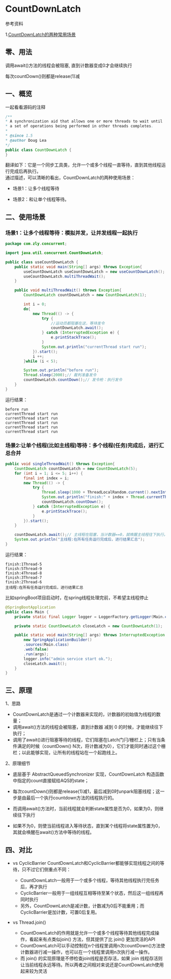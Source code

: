 # CountDownLatch

参考资料

1.[CountDownLatch的两种常用场景](https://zhuanlan.zhihu.com/p/148231820)  



## 零、用法

调用await()方法的线程会被阻塞, 直到计数器变成0才会继续执行

每次countDown()则都是release(1)减



## 一、概览





一起看看源码的注释

```java
/**
* A synchronization aid that allows one or more threads to wait until
* a set of operations being performed in other threads completes.
*
* @since 1.5
* @author Doug Lea
*/
public class CountDownLatch {
}
```

翻译如下：它是一个同步工具类，允许一个或多个线程一直等待，直到其他线程运行完成后再执行。  
通过描述，可以清晰的看出，CountDownLatch的两种使用场景：

- 场景1：让多个线程等待  

- 场景2：和让单个线程等待。

  

## 二、使用场景

### 场景1：让多个线程等待：模拟并发，让并发线程一起执行

```java
package com.zly.concurrent;

import java.util.concurrent.CountDownLatch;

public class useCountDownLatch {
    public static void main(String[] args) throws Exception{
        useCountDownLatch useCountDownLatch = new useCountDownLatch();
        useCountDownLatch.multiThreadWait();
    }

    public void multiThreadWait() throws Exception{
        CountDownLatch countDownLatch = new CountDownLatch(1);

        int i = 0;
        do{
            new Thread(() -> {
                try {
                    //运动员都阻塞在这，等待发令
                    countDownLatch.await();
                } catch (InterruptedException e) {
                    e.printStackTrace();
                }
                System.out.println("currentThread start run");
            }).start();
            i ++;
        }while (i < 5);

        System.out.println("before run");
        Thread.sleep(2000);// 裁判准备发令
        countDownLatch.countDown();// 发令枪：执行发令
    }
}
```
 运行结果：	        
```
before run
currentThread start run
currentThread start run
currentThread start run
currentThread start run
currentThread start run
```

### 场景2:让单个线程(比如主线程)等待：多个线程(任务)完成后，进行汇总合并

```java
public void singleThreadWait() throws Exception{
    CountDownLatch countDownLatch = new CountDownLatch(5);
    for (int i = 1; i <= 5; i++) {
        final int index = i;
        new Thread(() -> {
            try {
                Thread.sleep(1000 + ThreadLocalRandom.current().nextInt(1000));
                System.out.println("finish:" + index + Thread.currentThread().getName());
                countDownLatch.countDown();
            } catch (InterruptedException e) {
                e.printStackTrace();
            }
        }).start();
    }

    countDownLatch.await();// 主线程在阻塞，当计数器==0，就唤醒主线程往下执行。
    System.out.println("主线程:在所有任务运行完成后，进行结果汇总");
}

```
运行结果：
```
finish:1Thread-5
finish:5Thread-9
finish:4Thread-8
finish:3Thread-7
finish:2Thread-6
主线程:在所有任务运行完成后，进行结果汇总
```


比如springBoot项目启动时，在spring线程处理完前，不希望主线程停止
```java
@SpringBootApplication
public class Main {
	private static final Logger logger = LoggerFactory.getLogger(Main.class);

	private static CountDownLatch closeLatch = new CountDownLatch(1);

	public static void main(String[] args) throws InterruptedException {
        new SpringApplicationBuilder()
        .sources(Main.class)
        .web(false)
        .run(args);
        logger.info("admin service start ok.");
        closeLatch.await();
	}
}
```



## 三、原理



1、思路

- CountDownLatch是通过一个计数器来实现的，计数器的初始值为线程的数量；  
- 调用await()方法的线程会被阻塞，直到计数器 减到 0 的时候，才能继续往下执行；
- 调用了await()进行阻塞等待的线程，它们阻塞在Latch门闩/栅栏上；只有当条件满足的时候（countDown() N次，将计数减为0），它们才能同时通过这个栅栏；以此能够实现，让所有的线程站在一个起跑线上。 

2、原理细节

- 底层基于 AbstractQueuedSynchronizer 实现，CountDownLatch 构造函数中指定的count直接赋给AQS的state；

- 每次countDown()则都是release(1)减1，最后减到0时unpark阻塞线程；这一步是由最后一个执行countdown方法的线程执行的。

- 而调用await()方法时，当前线程就会判断state属性是否为0，如果为0，则继续往下执行

- 如果不为0，则使当前线程进入等待状态，直到某个线程将state属性置为0，其就会唤醒在await()方法中等待的线程。



## 四、对比

- vs CyclicBarrier
   CountDownLatch和CyclicBarrier都能够实现线程之间的等待，只不过它们侧重点不同：
  - CountDownLatch一般用于一个或多个线程，等待其他线程执行完任务后，再才执行
  - CyclicBarrier一般用于一组线程互相等待至某个状态，然后这一组线程再同时执行
  - 另外，CountDownLatch是减计数，计数减为0后不能重用；而CyclicBarrier是加计数，可置0后复用。

- vs Thread.join()
  - CountDownLatch的作用就是允许一个或多个线程等待其他线程完成操作，看起来有点类似join() 方法，但其提供了比 join() 更加灵活的API
  - CountDownLatch可以手动控制在n个线程里调用n次countDown()方法使计数器进行减一操作，也可以在一个线程里调用n次执行减一操作。
  - 而 join() 的实现原理是不停检查join线程是否存活，如果 join 线程存活则让当前线程永远等待。所以两者之间相对来说还是CountDownLatch使用起来较为灵活

